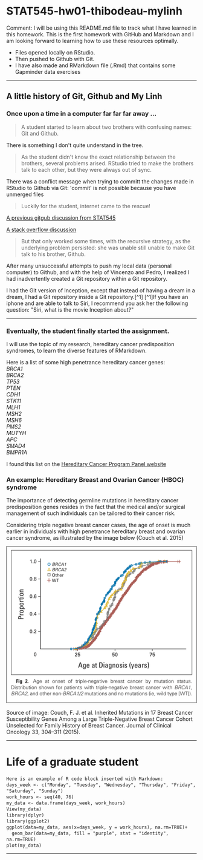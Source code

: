 # STAT545-hw01-thibodeau-mylinh

Comment: I will be using this README.md file to track what I have learned in this homework. This is the first homework with GitHub and Markdown and I am looking forward to learning how to use these resources optimally. 
* Files opened locally on RStudio.
* Then pushed to Github with Git.
* I have also made and RMarkdown file (.Rmd) that contains some Gapminder data exercises

***
## A little history of Git, Github and My Linh 
### Once upon a time in a computer far far far away ...
> A student started to learn about two brothers with confusing names: Git and Github. 

There is something I don't quite understand in the tree.

> As the student didn't know the exact relationship between the brothers, several problems arised. RStudio tried to make the brothers talk to each other, but they were always out of sync. 

There was a conflict message when trying to committ the changes made in RStudio to Github via Git:
'commit' is not possible because you have unmerged files

> Luckily for the student, internet came to the rescue! 

  [A previous gitgub discussion from STAT545](https://github.com/STAT545-UBC/Discussion/issues/16)
  
  [A stack overflow discussion](https://stackoverflow.com/questions/9282632/git-index-lock-file-exists-when-i-try-to-commit-but-cannot-delete-the-file)

> But that only worked some times, with the recursive strategy, as the underlying problem persisted: she was unable still unable to make Git talk to his brother, Github. 

After many unsuccessful attempts to push my local data (personal computer) to Github, and with the help of Vincenzo and Pedro, I realized I had inadvertently created a Git repository within a Git repository.

I had the Git version of Inception, except that instead of having a dream in a dream, I had a Git repository inside a Git repository.[^1]
[^1]If you have an iphone and are able to talk to Siri, I recommend you ask her the following question: "Siri, what is the movie Inception about?"

***
### Eventually, the student finally started the assignment.

I will use the topic of my research, hereditary cancer predisposition syndromes, to learn the diverse features of RMarkdown.

Here is a list of some high penetrance hereditary cancer genes:   
*BRCA1*  
*BRCA2*  
*TP53*  
*PTEN*  
*CDH1*  
*STK11*  
*MLH1*  
*MSH2*  
*MSH6*  
*PMS2*  
*MUTYH*  
*APC*  
*SMAD4*  
*BMPR1A*  

I found this list on the [Hereditary Cancer Program Panel website](http://www.ccgenomics.ca/available-tests.html)

### An example: Hereditary Breast and Ovarian Cancer (HBOC) syndrome

The importance of detecting germline mutations in hereditary cancer predisposition genes resides in the fact that the medical and/or surgical management of such individuals can be tailored to their cancer risk.

Considering triple negative breast cancer cases, the age of onset is much earlier in individuals with high penetrance hereditary breast and ovarian cancer syndrome, as illustrated by the image below (Couch et al. 2015)

![Triple negative breast cancer individuals and age at cancer: younger individuals with high penetrance hereditary breast and ovarian cancer syndrome.](CouchAl_TNBC_agepresentation.png)  

Source of image: Couch, F. J. et al. Inherited Mutations in 17 Breast Cancer Susceptibility Genes Among a Large Triple-Negative Breast Cancer Cohort Unselected for Family History of Breast Cancer. Journal of Clinical Oncology 33, 304–311 (2015).

***
# Life of a graduate student
```{r}
Here is an example of R code block inserted with Markdown:
days_week <- c("Monday", "Tuesday", "Wednesday", "Thursday", "Friday", "Saturday", "Sunday")
work_hours <- seq(40, 76)
my_data <- data.frame(days_week, work_hours)
View(my_data)
library(dplyr)
library(ggplot2)
ggplot(data=my_data, aes(x=days_week, y = work_hours), na.rm=TRUE)+
  geom_bar(data=my_data, fill = "purple", stat = "identity", na.rm=TRUE)
plot(my_data)
```

***
